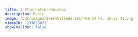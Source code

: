 ```yaml
---
title: 3-Stjernet<br>Hulahop
description: Music
image: /cms/images/Skærmbillede 2017-09-14 kl. 16.07.41.png
vimeoID: '233833072'
showinslider: false
---
```







